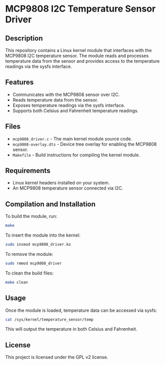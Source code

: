 # MCP9808 I2C Temperature Sensor Driver

## Description
This repository contains a Linux kernel module that interfaces with the MCP9808 I2C temperature sensor. The module reads and processes temperature data from the sensor and provides access to the temperature readings via the sysfs interface.

## Features
- Communicates with the MCP9808 sensor over I2C.
- Reads temperature data from the sensor.
- Exposes temperature readings via the sysfs interface.
- Supports both Celsius and Fahrenheit temperature readings.

## Files
- `mcp9808_driver.c` - The main kernel module source code.
- `mcp9808-overlay.dts` - Device tree overlay for enabling the MCP9808 sensor.
- `Makefile` - Build instructions for compiling the kernel module.

## Requirements
- Linux kernel headers installed on your system.
- An MCP9808 temperature sensor connected via I2C.

## Compilation and Installation
To build the module, run:
```sh
make
```
To insert the module into the kernel:
```sh
sudo insmod mcp9808_driver.ko
```
To remove the module:
```sh
sudo rmmod mcp9808_driver
```
To clean the build files:
```sh
make clean
```

## Usage
Once the module is loaded, temperature data can be accessed via sysfs:
```sh
cat /sys/kernel/temperature_sensor/temp
```
This will output the temperature in both Celsius and Fahrenheit.

## License
This project is licensed under the GPL v2 license.

